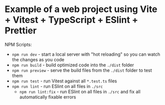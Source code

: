 # Example of a web project using Vite + Vitest + TypeScript + ESlint + Prettier

NPM Scripts:

* `npm run dev` - start a local server with "hot reloading" so you can watch the changes as you code
* `npm run build` - build optimized code into the `./dist` folder
* `npm run preview` - serve the build files from the `./dist` folder to test them
* `npm run test` - run Vitest against all `*.test.ts` files
* `npm run lint` - run ESlint on all files in `./src`
  * `npm run lint:fix` - run ESlint on all files in `./src` and fix all automatically fixable errors
